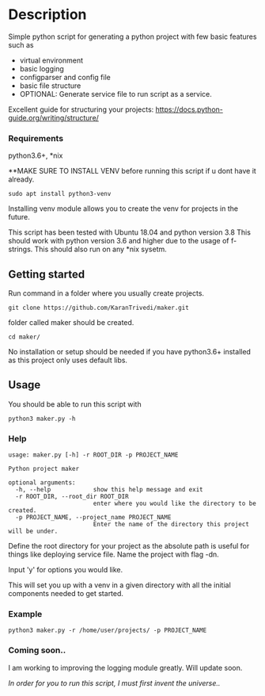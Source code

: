 # Description
Simple python script for generating a python project with few basic features such as
* virtual environment
* basic logging
* configparser and config file
* basic file structure
* OPTIONAL: Generate service file to run script as a service.

Excellent guide for structuring your projects:
https://docs.python-guide.org/writing/structure/

### Requirements
python3.6+, *nix

**MAKE SURE TO INSTALL VENV before running this script if u dont have it already.
```
sudo apt install python3-venv
```

Installing venv module allows you to create the venv for projects in the future.

This script has been tested with Ubuntu 18.04 and python version 3.8
This should work with python version 3.6 and higher due to the usage of f-strings.
This should also run on any *nix sysetm.

## Getting started

Run command in a folder where you usually create projects.
```
git clone https://github.com/KaranTrivedi/maker.git
```

folder called maker should be created.
```
cd maker/
```

No installation or setup should be needed if you have python3.6+ installed as this project only uses default libs.

## Usage
You should be able to run this script with 
```
python3 maker.py -h
```

### Help
```
usage: maker.py [-h] -r ROOT_DIR -p PROJECT_NAME

Python project maker

optional arguments:
  -h, --help            show this help message and exit
  -r ROOT_DIR, --root_dir ROOT_DIR
                        enter where you would like the directory to be created.
  -p PROJECT_NAME, --project_name PROJECT_NAME
                        Enter the name of the directory this project will be under.
```

Define the root directory for your project as the absolute path is useful for things like deploying service file.
Name the project with flag -dn.

Input 'y' for options you would like.

This will set you up with a venv in a given directory with all the initial components needed to get started.

### Example
```
python3 maker.py -r /home/user/projects/ -p PROJECT_NAME
```

### Coming soon..

I am working to improving the logging module greatly. Will update soon.



*In order for you to run this script, I must first invent the universe..*
